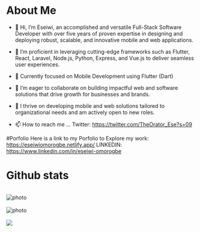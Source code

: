 # About Me
- 👋 Hi, I’m Eseiwi, an accomplished and versatile Full-Stack Software Developer with over five years of proven expertise in designing and deploying robust, scalable, and innovative mobile and web applications.
- 👀 I’m proficient in leveraging cutting-edge frameworks such as Flutter, React, Laravel, Node.js, Python, Express, and Vue.js to deliver seamless user experiences.
- 🌱 Currently focused on Mobile Development using Flutter (Dart)
- 💞️ I’m eager to collaborate on building impactful web and software solutions that drive growth for businesses and brands.
- 🚀 I thrive on developing mobile and web solutions tailored to organizational needs and am actively open to new roles.


- 📫 How to reach me ...
Twitter: https://twitter.com/TheOrator_Ese?s=09


#Porfolio
Here is a link to my Porfolio to Explore my work:
https://eseiwiomorogbe.netlify.app/ 
LINKEDIN: 
https://www.linkedin.com/in/eseiwi-omorogbe


# Github stats
<p align="left"> <img src="https://komarev.com/ghpvc/?username=TheOratorEse&label=Profile%20views&color=0e75b6&style=flat" alt="" /> </p>

<img style="display: block; margin: auto; align:center;" alt="photo" src="https://github-readme-stats.vercel.app/api?username=TheOratorEse&count_private=true&show_icons=true&theme=github_dark&border_radius=30&border_color=39D353&icon_color=39D353&title_color=fff" />
<br>
<img style="display: block; margin: auto; align:center;" alt="photo" src="https://github-readme-streak-stats.herokuapp.com/?user=TheOratorEse&theme=github-dark" />
<br>
  <img  src="https://github-readme-stats.vercel.app/api/top-langs/?username=TheOratorEse&layout=compact&langs_count=8&hide=html&theme=github_dark&border_radius=30&border_color=39D353&title_color=fff" />


<!-- Wakatime stats
[![wakatime](https://wakatime.com/badge/user/<image-url>.svg)](https://wakatime.com/<userID>)

--->







<!---
TheOratorEse/TheOratorEse is a ✨ special ✨ repository because its `README.md` (this file) appears on your GitHub profile.
You can click the Preview link to take a look at your changes.
--->
